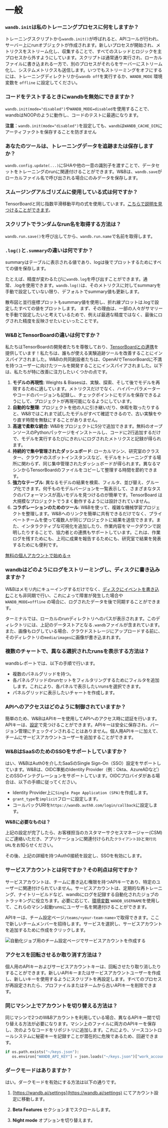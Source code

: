 # 一般

### `wandb.init`は私のトレーニングプロセスに何をしますか？

トレーニングスクリプトから`wandb.init()`が呼ばれると、APIコールが行われ、サーバー上にrunオブジェクトが作成されます。新しいプロセスが開始され、メトリクスをストリーム化し、収集することで、すべてのスレッドとロジックを主プロセスから外すようにしています。スクリプトは通常通り実行され、ローカルファイルに書き込まれる一方で、別のプロセスがそれらをサーバーにストリーム化し、システムメトリクスも送信します。いつでもストリーミングをオフにするには、トレーニングディレクトリから`wandb off`を実行するか、`WANDB_MODE` 環境変数を `offline` に設定してください。

### コードをテストするときにwandbを無効にできますか？

`wandb.init(mode="disabled")`や`WANDB_MODE=disabled`を使用することで、wandbはNOOPのように動作し、コードのテストに最適になります。

**注意**：`wandb.init(mode="disabled")`を設定しても、`wandb`は`WANDB_CACHE_DIR`にアーティファクトを保存することを防ぎません

### あなたのツールは、トレーニングデータを追跡または保存しますか？

`wandb.config.update(...)`にSHAや他の一意の識別子を渡すことで、データセットをトレーニングのrunに関連付けることができます。W&Bは、`wandb.save`がローカルファイル名で呼び出される場合にのみデータを保存します。

### スムージングアルゴリズムに使用している式は何ですか？

TensorBoardと同じ指数平滑移動平均の式を使用しています。[こちらで説明を見つけることができます](https://stackoverflow.com/questions/42281844/what-is-the-mathematics-behind-the-smoothing-parameter-in-tensorboards-scalar)。

### スクリプトでランダムなrun名を取得する方法は？

`wandb.run.save()`を呼び出してから、`wandb.run.name`で名前を取得します。

### `.log()`と`.summary`の違いは何ですか？

summaryはテーブルに表示される値であり、logは後でプロットするためにすべての値を保存します。

たとえば、精度が変わるたびに`wandb.log`を呼び出すことができます。通常、.logを使用できます。`wandb.log()`は、そのメトリクスに対してsummaryを手動で設定していない限り、デフォルトでsummary値も更新します。

散布図と並行座標プロットもsummary値を使用し、折れ線プロットは.logで設定したすべての値をプロットします。
まず、その理由は、一部の人々がサマリーを手動で設定したいと考えているためで、例えば最適な精度ではなく、最後にログされた精度を反映させたいといったことです。

### W&BとTensorBoardの違いは何ですか？

私たちはTensorBoardの開発者たちを尊敬しており、[TensorBoardとの連携](../integrations/tensorboard.md)を提供しています！私たちは、誰もが使える実験追跡ツールを改善することにインスパイアされました。W&Bの共同創設者たちは、OpenAIでTensorBoardに不満を持つユーザーに向けたツールを開発することにインスパイアされました。以下は、私たちが特に改善に注力したいくつかの点です。

1. **モデルの再現性**: Weights & Biasesは、実験、探索、そして後でモデルを再現するために適しています。メトリクスだけでなく、ハイパーパラメーターやコードのバージョンも記録し、チェックポイントにモデルを保存できるようにして、プロジェクトが再現可能になるようにしています。
2. **自動的な整理**: プロジェクトを他の人に引き継いだり、休暇を取ったりすると、W&Bではこれまで試したモデルがすべて確認できるので、古い実験をやり直す時間を無駄にすることがありません。
3. **高速で柔軟な統合**: W&Bをプロジェクトに5分で追加できます。無料のオープンソースのPythonパッケージをインストールし、コードに2行追加するだけで、モデルを実行するたびにきれいにログされたメトリクスと記録が得られます。
4. **持続的で集中管理されたダッシュボード**: ローカルマシン、研究室のクラスター、クラウドのスポットインスタンスなど、モデルをトレーニングする場所に関わらず、同じ集中管理されたダッシュボードが得られます。異なるマシンからTensorBoardのファイルをコピーして整理する時間を節約できます。
5. **強力なテーブル**: 異なるモデルの結果を検索、フィルタ、並び替え、グループ化できます。何千ものモデルバージョンを一覧表示して、さまざまなタスクのパフォーマンスが高いモデルを見つけるのが簡単です。TensorBoard は大規模なプロジェクトでうまく動作するようには設計されていません。
6. **コラボレーションのためのツール**: W&Bを使って、複雑な機械学習プロジェクトを整理します。W&Bへのリンクを簡単に共有できるだけでなく、プライベートチームを使って複数人が同じプロジェクトに結果を送信できます。また、インタラクティブな可視化を追加したり、作業内容をマークダウンで説明したりすることで、協力者との連携もサポートしています。これは、作業ログを残すためにも、上司に成果を報告するためにも、研究室で結果を発表するためにも便利です。

[無料の個人アカウントで始める→](http://app.wandb.ai)

### wandbはどのようにログをストリーミングし、ディスクに書き込みますか？

W&Bはメモリ内にキューイングするだけでなく、[ディスクにイベントを書き込む](https://github.com/wandb/wandb/blob/7cc4dd311f3cdba8a740be0dc8903075250a914e/wandb/sdk/internal/datastore.py)ことも非同期で行い、これによって障害が発生した場合や`WANDB_MODE=offline` の場合に、ログされたデータを後で同期することができます。

ターミナルでは、ローカルのrunディレクトリへのパスが表示されます。このディレクトリには、上記のデータストアとなる`.wandb`ファイルが含まれています。また、画像もログしている場合、クラウドストレージにアップロードする前に、そのディレクトリの`media/images`に画像が書き込まれます。

### 複数のチャートで、異なる選択されたrunsを表示する方法は？

wandbレポートでは、以下の手順で行います。

* 複数のパネルグリッドを持つ。
* 各パネルグリッドのrunセットをフィルタリングするためにフィルタを追加します。これにより、各パネルで表示したいrunsを選択できます。
* パネルグリッドに表示したいチャートを作成します。
### APIへのアクセスはどのように制御されていますか？

簡単のため、W&BはAPIキーを使用してAPIへのアクセス時に認証を行います。APIキーは、[設定](https://app.wandb.ai/settings)で見つけることができます。APIキーは安全に保存され、バージョン管理にチェックインされることはありません。個人用APIキーに加えて、チームにサービスアカウントユーザーを追加することができます。

### W&BはSaaSのためのSSOをサポートしていますか？

はい、W&BはAuth0を介したSaaSのSingle Sign-On（SSO）設定をサポートしています。W&Bは、OIDC準拠のIdentity Provider（例：Okta、AzureADなど）とのSSOインテグレーションをサポートしています。OIDCプロバイダがある場合は、以下の手順に従ってください。

* Identity Provider上に`Single Page Application (SPA)`を作成します。
* `grant_type`を`implicit`フローに設定します。
* コールバックURIを`https://wandb.auth0.com/login/callback`に設定します。

**W&Bに必要なものは？**

上記の設定が完了したら、お客様担当のカスタマーサクセスマネージャー(CSM)にご連絡いただき、アプリケーションに関連付けられた`クライアントID`と`発行元URL`をお知らせください。

その後、上記の詳細を持つAuth0接続を設定し、SSOを有効にします。

### サービスアカウントとは何ですか？その利点は何ですか？

サービスアカウントは、チームに書き込む権限を持つAPIキーであり、特定のユーザーに関連付けられていません。サービスアカウントは、定期的な再トレーニング、ナイトリービルドなど、wandbにログを記録する自動化されたジョブのトラッキングに役立ちます。必要に応じて、[環境変数](../track/environment-variables.md) `WANDB_USERNAME`を使用して、これらのマシン起動runsにユーザー名を関連付けることができます。

APIキーは、チーム設定ページ`/teams/<your-team-name>`で取得できます。ここで新しいチームメンバーを招待します。サービスを選択し、サービスアカウントを追加するために作成をクリックします。

![自動化ジョブ用のチーム設定ページでサービスアカウントを作成する](/images/technical_faq/what_is_service_account.png)

### アクセスを回転させるか取り消す方法は？

個人用のAPIキーおよびサービスアカウントキーは、回転させたり取り消したりすることができます。新しいAPIキーまたはサービスアカウントユーザーを作成し、新しいキーを使用するようにスクリプトを再設定します。すべてのプロセスが再設定されたら、プロファイルまたはチームから古いAPIキーを削除できます。
### 同じマシン上でアカウントを切り替える方法は？

同じマシンで2つのW&Bアカウントを利用している場合、異なるAPIキー間で切り替える方法が必要になります。マシン上のファイルに両方のAPIキーを保存し、次のようなコードをリポジトリに追加します。これにより、ソースコントロールシステムに秘密キーを記録すことが潜在的に危険であるため、回避できます。

```python
if os.path.exists("~/keys.json"):
   os.environ["WANDB_API_KEY"] = json.loads("~/keys.json")["work_account"]
```

### ダークモードはありますか？

はい。ダークモードを有効にする方法は以下の通りです。

1. [https://wandb.ai/settings](https://wandb.ai/settings) にてアカウント設定に移動します。

2. **Beta Features** セクションまでスクロールします。

3. **Night mode** オプションを切り替えます。